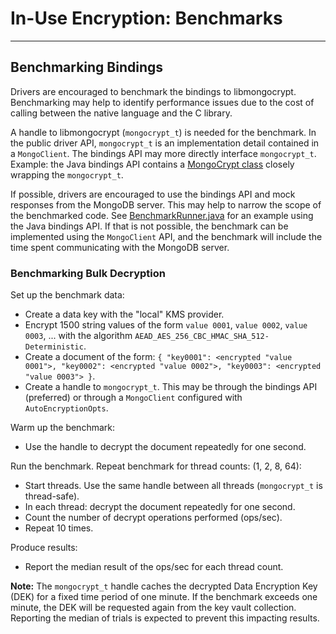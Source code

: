 # In-Use Encryption: Benchmarks

______________________________________________________________________

## Benchmarking Bindings

Drivers are encouraged to benchmark the bindings to libmongocrypt. Benchmarking may help to identify performance issues
due to the cost of calling between the native language and the C library.

A handle to libmongocrypt (`mongocrypt_t`) is needed for the benchmark. In the public driver API, `mongocrypt_t` is an
implementation detail contained in a `MongoClient`. The bindings API may more directly interface `mongocrypt_t`.
Example: the Java bindings API contains a
[MongoCrypt class](https://github.com/mongodb/libmongocrypt/blob/master/bindings/java/mongocrypt/src/main/java/com/mongodb/crypt/capi/MongoCrypt.java)
closely wrapping the `mongocrypt_t`.

If possible, drivers are encouraged to use the bindings API and mock responses from the MongoDB server. This may help to
narrow the scope of the benchmarked code. See
[BenchmarkRunner.java](https://github.com/mongodb/libmongocrypt/blob/b81e66e0208d13e07c2e5e60b3170f0cfc61e1e2/bindings/java/mongocrypt/benchmarks/src/main/java/com/mongodb/crypt/benchmark/BenchmarkRunner.java)
for an example using the Java bindings API. If that is not possible, the benchmark can be implemented using the
`MongoClient` API, and the benchmark will include the time spent communicating with the MongoDB server.

### Benchmarking Bulk Decryption

Set up the benchmark data:

- Create a data key with the "local" KMS provider.
- Encrypt 1500 string values of the form `value 0001`, `value 0002`, `value 0003`, ... with the algorithm
    `AEAD_AES_256_CBC_HMAC_SHA_512-Deterministic`.
- Create a document of the form:
    `{ "key0001": <encrypted "value 0001">, "key0002": <encrypted "value 0002">, "key0003": <encrypted "value 0003"> }`.
- Create a handle to `mongocrypt_t`. This may be through the bindings API (preferred) or through a `MongoClient`
    configured with `AutoEncryptionOpts`.

Warm up the benchmark:

- Use the handle to decrypt the document repeatedly for one second.

Run the benchmark. Repeat benchmark for thread counts: (1, 2, 8, 64):

- Start threads. Use the same handle between all threads (`mongocrypt_t` is thread-safe).
- In each thread: decrypt the document repeatedly for one second.
- Count the number of decrypt operations performed (ops/sec).
- Repeat 10 times.

Produce results:

- Report the median result of the ops/sec for each thread count.

**Note:** The `mongocrypt_t` handle caches the decrypted Data Encryption Key (DEK) for a fixed time period of one
minute. If the benchmark exceeds one minute, the DEK will be requested again from the key vault collection. Reporting
the median of trials is expected to prevent this impacting results.
